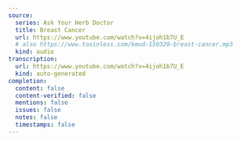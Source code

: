 ```yaml
---
source:
  series: Ask Your Herb Doctor
  title: Breast Cancer
  url: https://www.youtube.com/watch?v=4ijoh1b7U_E
  # also https://www.toxinless.com/kmud-150320-breast-cancer.mp3
  kind: audio
transcription:
  url: https://www.youtube.com/watch?v=4ijoh1b7U_E
  kind: auto-generated
completion:
  content: false
  content-verified: false
  mentions: false
  issues: false
  notes: false
  timestamps: false
---
```

